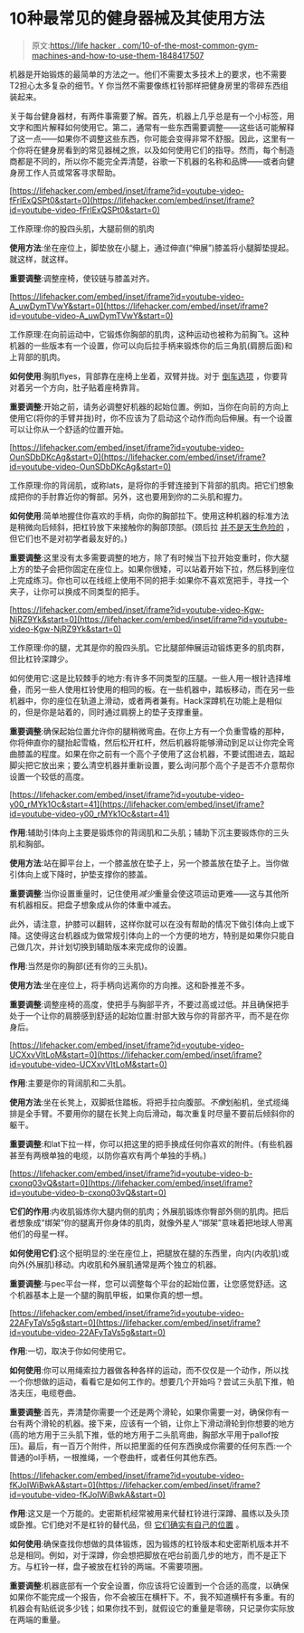 # 10种最常见的健身器械及其使用方法

> 原文:[https://life hacker . com/10-of-the-most-common-gym-machines-and-how-to-use-them-1848417507](https://lifehacker.com/10-of-the-most-common-gym-machines-and-how-to-use-them-1848417507)

机器是开始锻炼的最简单的方法之一。他们不需要太多技术上的要求，也不需要T2担心太多复杂的细节。Y 你当然不需要像练杠铃那样把健身房里的零碎东西组装起来。

关于每台健身器材，有两件事需要了解。首先，机器上几乎总是有一个小标签，用文字和图片解释如何使用它。第二，通常有一些东西需要调整——这些话可能解释了这一点——如果你不调整这些东西，你可能会变得非常不舒服。因此，这里有一个你将在健身房看到的常见器械之旅，以及如何使用它们的指导。然而，每个制造商都是不同的，所以你不能完全弄清楚，谷歌一下机器的名称和品牌——或者向健身房工作人员或常客寻求帮助。

 [https://lifehacker.com/embed/inset/iframe?id=youtube-video-fFrlExQSPt0&start=0](https://lifehacker.com/embed/inset/iframe?id=youtube-video-fFrlExQSPt0&start=0) 

工作原理:你的股四头肌，大腿前侧的肌肉

**使用方法**:坐在座位上，脚垫放在小腿上，通过伸直(“伸展”)膝盖将小腿脚垫提起。就这样，就这样。

**重要调整**:调整座椅，使铰链与膝盖对齐。

 [https://lifehacker.com/embed/inset/iframe?id=youtube-video-A_uwDymTVwY&start=0](https://lifehacker.com/embed/inset/iframe?id=youtube-video-A_uwDymTVwY&start=0) 

工作原理:在向前运动中，它锻炼你胸部的肌肉，这种运动也被称为前胸飞。这种机器的一些版本有一个设置，你可以向后拉手柄来锻炼你的后三角肌(肩膀后面)和上背部的肌肉。

**如何使用**:胸肌flyes，背部靠在座椅上坐着，双臂并拢。对于 [倒车选项](https://www.youtube.com/watch?v=A_uwDymTVwY) ，你要背对着另一个方向，肚子贴着座椅靠背。

**重要调整**:开始之前，请务必调整好机器的起始位置。例如，当你在向前的方向上使用它(将你的手臂并拢)时，你不应该为了启动这个动作而向后伸展。有一个设置可以让你从一个舒适的位置开始。

 [https://lifehacker.com/embed/inset/iframe?id=youtube-video-OunSDbDKcAg&start=0](https://lifehacker.com/embed/inset/iframe?id=youtube-video-OunSDbDKcAg&start=0) 

工作原理:你的背阔肌，或称lats，是将你的手臂连接到下背部的肌肉。把它们想象成把你的手肘靠近你的臀部。另外，这也要用到你的二头肌和握力。

**如何使用**:简单地握住你喜欢的手柄，向你的胸部拉下。使用这种机器的标准方法是稍微向后倾斜，把杠铃放下来接触你的胸部顶部。(颈后拉 [并不是天生危险的](https://lifehacker.com/ffs-there-are-no-exercises-you-should-never-do-1847056422) ，但它们也不是对初学者最友好的。)

**重要调整**:这里没有太多需要调整的地方，除了有时候当下拉开始变重时，你大腿上方的垫子会把你固定在座位上。如果你很矮，可以站着开始下拉，然后移到座位上完成练习。你也可以在线缆上使用不同的把手:如果你不喜欢宽把手，寻找一个夹子，让你可以换成不同类型的把手。

 [https://lifehacker.com/embed/inset/iframe?id=youtube-video-Kgw-NjRZ9Yk&start=0](https://lifehacker.com/embed/inset/iframe?id=youtube-video-Kgw-NjRZ9Yk&start=0) 

工作原理:你的腿，尤其是你的股四头肌。它比腿部伸展运动锻炼更多的肌肉群，但比杠铃深蹲少。

如何使用它:这是比较棘手的地方:有许多不同类型的压腿。一些人用一根针选择堆叠，而另一些人使用杠铃使用的相同的板。在一些机器中，踏板移动，而在另一些机器中，你的座位在轨道上滑动，或者两者兼有。Hack深蹲机在功能上是相似的，但是你是站着的，同时通过肩膀上的垫子支撑重量。

**重要调整**:确保起始位置允许你的腿稍微弯曲。在你上方有一个负重雪橇的那种，你将伸直你的腿抬起雪橇，然后松开杠杆，然后机器将能够滑动到足以让你完全弯曲膝盖的程度。如果在你之前有一个高个子使用了这台机器，不要试图进去，踮起脚尖把它放出来；要么清空机器并重新设置，要么询问那个高个子是否不介意帮你设置一个较低的高度。

 [https://lifehacker.com/embed/inset/iframe?id=youtube-video-y00_rMYk1Oc&start=41](https://lifehacker.com/embed/inset/iframe?id=youtube-video-y00_rMYk1Oc&start=41) 

**作用**:辅助引体向上主要是锻炼你的背阔肌和二头肌；辅助下沉主要锻炼你的三头肌和胸部。

**使用方法**:站在脚平台上，一个膝盖放在垫子上，另一个膝盖放在垫子上。当你做引体向上或下降时，护垫支撑你的膝盖。

**重要调整**:当你设置重量时，记住使用*减少*重量会使这项运动更难——这与其他所有机器相反。把盘子想象成从你的体重中减去。

此外，请注意，护膝可以翻转，这样你就可以在没有帮助的情况下做引体向上或下降。这使得这台机器成为做常规引体向上的一个方便的地方，特别是如果你只能自己做几次，并计划切换到辅助版本来完成你的设置。

**作用**:当然是你的胸部(还有你的三头肌)。

**使用方法**:坐在座位上，将手柄向远离你的方向推。这和卧推差不多。

**重要调整**:调整座椅的高度，使把手与胸部平齐，不要过高或过低。并且确保把手处于一个让你的肩膀感到舒适的起始位置:肘部大致与你的背部齐平，而不是在你身后。

 [https://lifehacker.com/embed/inset/iframe?id=youtube-video-UCXxvVItLoM&start=0](https://lifehacker.com/embed/inset/iframe?id=youtube-video-UCXxvVItLoM&start=0) 

**作用**:主要是你的背阔肌和二头肌。

**使用方法**:坐在长凳上，双脚抵住踏板。将把手拉向腹部。*不像*划船机，坐式缆绳排是全手臂。不要用你的腿在长凳上向后滑动，每次重复时尽量不要前后倾斜你的躯干。

**重要调整**:和lat下拉一样，你可以把这里的把手换成任何你喜欢的附件。(有些机器甚至有两根单独的电缆，以防你喜欢有两个单独的手柄。)

 [https://lifehacker.com/embed/inset/iframe?id=youtube-video-b-cxonq03vQ&start=0](https://lifehacker.com/embed/inset/iframe?id=youtube-video-b-cxonq03vQ&start=0) 

**它们的作用**:内收肌锻炼你大腿内侧的肌肉；外展肌锻炼你臀部外侧的肌肉。把后者想象成“绑架”你的腿离开你身体的肌肉，就像外星人“绑架”意味着把地球人带离他们的母星一样。

**如何使用它们**:这个挺明显的:坐在座位上，把腿放在腿的东西里，向内(内收肌)或向外(外展肌)移动。内收肌和外展肌通常是两个独立的机器。

**重要调整**:与pec平台一样，您可以调整每个平台的起始位置，让您感觉舒适。这个机器基本上是一个腿的胸肌甲板，如果你真的想一想。

 [https://lifehacker.com/embed/inset/iframe?id=youtube-video-22AFyTaVs5g&start=0](https://lifehacker.com/embed/inset/iframe?id=youtube-video-22AFyTaVs5g&start=0) 

**作用**:一切，取决于你如何使用它。

**如何使用**:你可以用绳索拉力器做各种各样的运动，而不仅仅是一个动作，所以找一个你想做的运动，看看它是如何工作的。想要几个开始吗？尝试三头肌下推，帕洛夫压，电缆卷曲。

**重要调整**:首先，弄清楚你需要一个还是两个滑轮，如果你需要一对，确保你有一台有两个滑轮的机器。接下来，应该有一个销，让你上下滑动滑轮到你想要的地方(高的地方用于三头肌下推，低的地方用于二头肌弯曲，胸部水平用于pallof按压)。最后，有一百万个附件，所以把里面的任何东西换成你需要的任何东西:一个普通的ol手柄，一根推绳，一个卷曲杆，或者任何其他东西。

 [https://lifehacker.com/embed/inset/iframe?id=youtube-video-fKJoIWiBwkA&start=0](https://lifehacker.com/embed/inset/iframe?id=youtube-video-fKJoIWiBwkA&start=0) 

**作用**:这又是一个万能的。史密斯机经常被用来代替杠铃进行深蹲、晨练以及头顶或卧推。它们绝对不是杠铃的替代品，但 [它们确实有自己的位置](https://lifehacker.com/when-to-use-a-barbell-and-when-a-smith-machine-is-fine-1847345550) 。

**如何使用**:确保查找你想做的具体锻炼，因为锻炼的杠铃版本和史密斯机版本并不总是相同。例如，对于深蹲，你会想把脚放在吧台前面几步的地方，而不是正下方。与杠铃一样，盘子被放在杠铃的两端。不需要项圈。

**重要调整**:机器底部有一个安全设置，你应该将它设置到一个合适的高度，以确保如果你不能完成一个报告，你不会被压在横杆下。不，我不知道横杆有多重。有的机器会有贴纸说多少钱；如果你找不到，就假设它的重量是零磅，只记录你实际放在两端的重量。